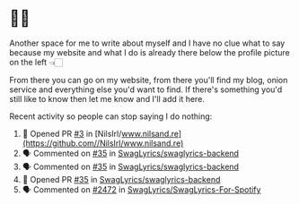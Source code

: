 # 👋🏻
<!--
**aadibajpai/aadibajpai** is a ✨ _special_ ✨ repository because its `README.md` (this file) appears on your GitHub profile.
-->
Another space for me to write about myself and I have no clue what to say because my website and what I do is already there below the profile picture on the left 👈🏻

From there you can go on my website, from there you'll find my blog, onion service and everything else you'd want to find.
If there's something you'd still like to know then let me know and I'll add it here.

Recent activity so people can stop saying I do nothing:
<!--START_SECTION:activity-->
1. 💪 Opened PR [#3](https://github.com//NilsIrl/www.nilsand.re/pull/3) in [NilsIrl/www.nilsand.re](https://github.com//NilsIrl/www.nilsand.re)
2. 🗣 Commented on [#35](https://github.com//SwagLyrics/swaglyrics-backend/issues/35) in [SwagLyrics/swaglyrics-backend](https://github.com//SwagLyrics/swaglyrics-backend)
3. 🗣 Commented on [#35](https://github.com//SwagLyrics/swaglyrics-backend/issues/35) in [SwagLyrics/swaglyrics-backend](https://github.com//SwagLyrics/swaglyrics-backend)
4. 💪 Opened PR [#35](https://github.com//SwagLyrics/swaglyrics-backend/pull/35) in [SwagLyrics/swaglyrics-backend](https://github.com//SwagLyrics/swaglyrics-backend)
5. 🗣 Commented on [#2472](https://github.com//SwagLyrics/SwagLyrics-For-Spotify/issues/2472) in [SwagLyrics/SwagLyrics-For-Spotify](https://github.com//SwagLyrics/SwagLyrics-For-Spotify)
<!--END_SECTION:activity-->
